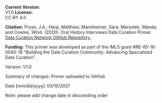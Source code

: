 **Current Version:**  
V1.0
**License:**  
CC BY 4.0

**Citation:**
Pryse, J.A.; Harp, Matthew; Mannheimer, Sara; Marsolek, Wanda; and Cowles, Wind. (2020). Oral History Interviews Data Curation Primer. [Data Curation Network GitHub Repository.](https://github.com/DataCurationNetwork/data-primers)

**Funding:**
This primer was developed as part of the IMLS grant #RE-85-18-0040-18 "Building the Data Curation Community: Advancing Specialized Data Curation".


Version:
V1.0

Summary of changes: Primer uploaded to GitHub

Date [mm/dd/yyyy]: 03/10/2021

Note: please add change date in descending order